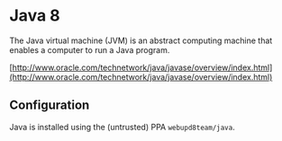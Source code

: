 # Java 8

The Java virtual machine (JVM) is an abstract computing machine that enables a computer to run a Java program.

[http://www.oracle.com/technetwork/java/javase/overview/index.html](http://www.oracle.com/technetwork/java/javase/overview/index.html)


## Configuration

Java is installed using the (untrusted) PPA `webupd8team/java`.
